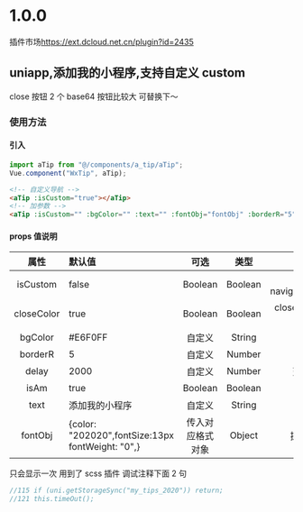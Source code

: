 # 1.0.0
插件市场<https://ext.dcloud.net.cn/plugin?id=2435>
## uniapp,添加我的小程序,支持自定义 custom

close 按钮 2 个 base64 按钮比较大 可替换下～

### 使用方法

#### 引入

```javascript
import aTip from "@/components/a_tip/aTip";
Vue.component("WxTip", aTip);
```

```html
<!-- 自定义导航 -->
<aTip :isCustom="true"></aTip>
<!-- 加参数 -->
<aTip :isCustom="" :bgColor="" :text="" :fontObj="fontObj" :borderR="5" :isAm=""></aTip>
```

#### props 值说明

|    属性    | 默认值                                           |       可选       |  类型   |               简介                |
| :--------: | :----------------------------------------------- | :--------------: | :-----: | :-------------------------------: |
|  isCustom  | false                                            |     Boolean      | Boolean | 是否配置了 navigationStyle:custom |
| closeColor | true                                             |     Boolean      | Boolean |  close 按钮颜色，黑白,不用就清理  |
|  bgColor   | #E6F0FF                                          |      自定义      | String  |             背景颜色              |
|  borderR   | 5                                                |      自定义      | Number  |             圆角大小              |
|   delay    | 2000                                             |      自定义      | Number  |           延时出现时间            |
|    isAm    | true                                             |     Boolean      | Boolean |             动画效果              |
|    text    | 添加我的小程序                                   |      自定义      | String  |             提示文本              |
|  fontObj   | {color: "202020",fontSize:13px fontWeight: "0",} | 传入对应格式对象 | Object  |          提示文本 style           |

只会显示一次
用到了 scss 插件
调试注释下面 2 句

```javascript
//115 if (uni.getStorageSync("my_tips_2020")) return;
//121 this.timeOut();
```
